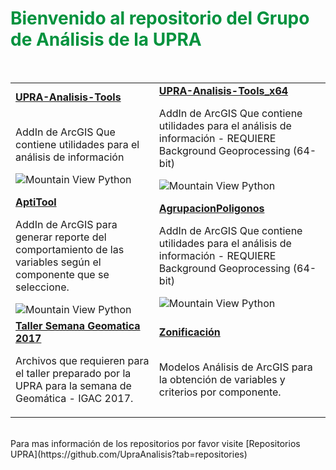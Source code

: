 
<h1><span style="color:#00923E">Bienvenido al repositorio del Grupo de Análisis de la UPRA </span></h1>

<br>

<table>
  <tr>
    <td>
    <b><a href="https://github.com/UpraAnalisis/UPRA-Analisis-Tools">UPRA-Analisis-Tools</a></b>
    <br>
    <br>
    <p>AddIn de ArcGIS Que contiene utilidades para el análisis de información</p>
    <img src="https://docs.python.org/3/_static/py.png" alt="Mountain View" > Python
    </td>
    <td>
    <b><a href="https://github.com/UpraAnalisis/UPRA-Analisis-Tools_x64">UPRA-Analisis-Tools_x64</a></b>
    <br>
    <p> AddIn de ArcGIS Que contiene utilidades para el análisis de información - REQUIERE Background Geoprocessing (64-bit)</p>
    <img src="https://docs.python.org/3/_static/py.png" alt="Mountain View" > Python
    </td>
  </tr>
  <tr>
    <td>
    <b><a href="https://github.com/UpraAnalisis/AptiTool">AptiTool</a></b>
    <br>
    <p>AddIn de ArcGIS para generar reporte del comportamiento de las variables según el componente que se seleccione.</p>
    <img src="https://docs.python.org/3/_static/py.png" alt="Mountain View" > Python
    </td>
    <td>
    <b><a href="https://github.com/UpraAnalisis/AgrupacionPoligonos">AgrupacionPoligonos</a></b>
    <br>
    <p> AddIn de ArcGIS Que contiene utilidades para el análisis de información - REQUIERE Background Geoprocessing (64-bit)</p>
    <img src="https://docs.python.org/3/_static/py.png" alt="Mountain View" > Python
    </td>
  </tr>
  <tr>
    <td>
    <b><a href="https://github.com/UpraAnalisis/AptiTool">Taller Semana Geomatica 2017</a></b>
    <br>
    <p>Archivos que requieren para el taller preparado por la UPRA para la semana de Geomática - IGAC 2017.</p>
    </td>
    <td>
    <b><a href="https://github.com/UpraAnalisis/AgrupacionPoligonos">Zonificación</a></b>
    <br>
    <br>
    <p> Modelos Análisis de ArcGIS para la obtención de variables y criterios por componente. </p>
    </td>
  </tr>
</table>
<br >
Para mas información de los repositorios por favor visite
[Repositorios UPRA](https://github.com/UpraAnalisis?tab=repositories)
